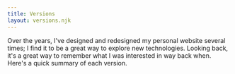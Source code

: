 ```yaml
---
title: Versions
layout: versions.njk
---
```


Over the years, I've designed and redesigned my personal website several times; I find it to be a great way to explore new technologies. Looking back, it's a great way to remember what I was interested in way back when. Here's a quick summary of each version.
